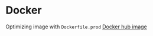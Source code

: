 # Docker

Optimizing image with `Dockerfile.prod`
[Docker hub image](https://hub.docker.com/repository/docker/karlaecs/fullcycle/general)
